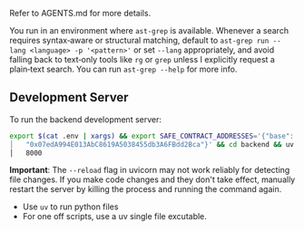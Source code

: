 Refer to AGENTS.md for more details.

You run in an environment where `ast-grep` is available. Whenever a search requires syntax‑aware or structural matching, default to `ast-grep run --lang <language> -p '<pattern>'` or set `--lang` appropriately, and avoid falling back to text‑only tools like `rg` or `grep` unless I explicitly request a plain‑text search. You can run `ast-grep --help` for more info.

## Development Server

To run the backend development server:

```bash
export $(cat .env | xargs) && export SAFE_CONTRACT_ADDRESSES='{"base":                                            │
│   "0x07edA994E013AbC8619A5038455db3A6FBdd2Bca"}' && cd backend && uv run uvicorn main:app --host 0.0.0.0 --port     │
│   8000
```

**Important**: The `--reload` flag in uvicorn may not work reliably for detecting file changes. If you make code changes and they don't take effect, manually restart the server by killing the process and running the command again.

- Use `uv` to run python files
- For one off scripts, use a uv single file excutable.